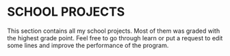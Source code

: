 # SCHOOL PROJECTS
This section contains all my school projects. Most of them was graded with the highest grade point. Feel free to go through learn or put a request to edit some lines and improve the performance of the program.
